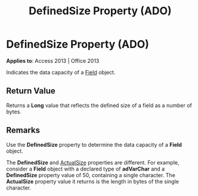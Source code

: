 ﻿---
title: DefinedSize Property (ADO)
TOCTitle: DefinedSize Property (ADO)
ms:assetid: 8d6db4c9-fbdc-9fcd-63f0-bd677c5ebcf6
ms:mtpsurl: https://msdn.microsoft.com/library/JJ249619(v=office.15)
ms:contentKeyID: 48546257
ms.date: 09/18/2015
mtps_version: v=office.15
---

# DefinedSize Property (ADO)


**Applies to**: Access 2013 | Office 2013

Indicates the data capacity of a [Field](field-object-ado.md) object.

## Return Value

Returns a **Long** value that reflects the defined size of a field as a number of bytes.

## Remarks

Use the **DefinedSize** property to determine the data capacity of a **Field** object.

The **DefinedSize** and [ActualSize](actualsize-property-ado.md) properties are different. For example, consider a **Field** object with a declared type of **adVarChar** and a **DefinedSize** property value of 50, containing a single character. The **ActualSize** property value it returns is the length in bytes of the single character.

